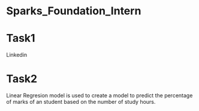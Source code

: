 # Sparks_Foundation_Intern

# Task1
Linkedin

# Task2
Linear Regresion model is used to create a model to predict the percentage of marks of an student based on the number of
study hours.
